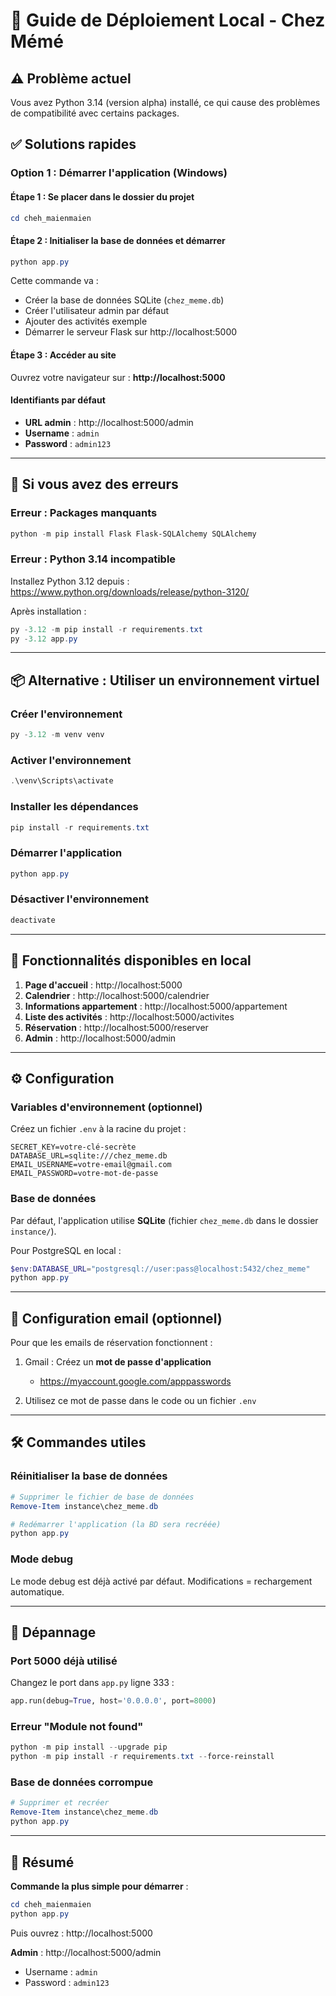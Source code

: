 # 🚀 Guide de Déploiement Local - Chez Mémé

## ⚠️ Problème actuel
Vous avez Python 3.14 (version alpha) installé, ce qui cause des problèmes de compatibilité avec certains packages.

## ✅ Solutions rapides

### Option 1 : Démarrer l'application (Windows)

#### Étape 1 : Se placer dans le dossier du projet
```powershell
cd cheh_maienmaien
```

#### Étape 2 : Initialiser la base de données et démarrer
```powershell
python app.py
```

Cette commande va :
- Créer la base de données SQLite (`chez_meme.db`)
- Créer l'utilisateur admin par défaut
- Ajouter des activités exemple
- Démarrer le serveur Flask sur http://localhost:5000

#### Étape 3 : Accéder au site
Ouvrez votre navigateur sur : **http://localhost:5000**

#### Identifiants par défaut
- **URL admin** : http://localhost:5000/admin
- **Username** : `admin`
- **Password** : `admin123`

---

## 🔧 Si vous avez des erreurs

### Erreur : Packages manquants
```powershell
python -m pip install Flask Flask-SQLAlchemy SQLAlchemy
```

### Erreur : Python 3.14 incompatible
Installez Python 3.12 depuis : https://www.python.org/downloads/release/python-3120/

Après installation :
```powershell
py -3.12 -m pip install -r requirements.txt
py -3.12 app.py
```

---

## 📦 Alternative : Utiliser un environnement virtuel

### Créer l'environnement
```powershell
py -3.12 -m venv venv
```

### Activer l'environnement
```powershell
.\venv\Scripts\activate
```

### Installer les dépendances
```powershell
pip install -r requirements.txt
```

### Démarrer l'application
```powershell
python app.py
```

### Désactiver l'environnement
```powershell
deactivate
```

---

## 🎯 Fonctionnalités disponibles en local

1. **Page d'accueil** : http://localhost:5000
2. **Calendrier** : http://localhost:5000/calendrier
3. **Informations appartement** : http://localhost:5000/appartement
4. **Liste des activités** : http://localhost:5000/activites
5. **Réservation** : http://localhost:5000/reserver
6. **Admin** : http://localhost:5000/admin

---

## ⚙️ Configuration

### Variables d'environnement (optionnel)
Créez un fichier `.env` à la racine du projet :
```
SECRET_KEY=votre-clé-secrète
DATABASE_URL=sqlite:///chez_meme.db
EMAIL_USERNAME=votre-email@gmail.com
EMAIL_PASSWORD=votre-mot-de-passe
```

### Base de données
Par défaut, l'application utilise **SQLite** (fichier `chez_meme.db` dans le dossier `instance/`).

Pour PostgreSQL en local :
```powershell
$env:DATABASE_URL="postgresql://user:pass@localhost:5432/chez_meme"
python app.py
```

---

## 📧 Configuration email (optionnel)

Pour que les emails de réservation fonctionnent :

1. Gmail : Créez un **mot de passe d'application**
   - https://myaccount.google.com/apppasswords
   
2. Utilisez ce mot de passe dans le code ou un fichier `.env`

---

## 🛠️ Commandes utiles

### Réinitialiser la base de données
```powershell
# Supprimer le fichier de base de données
Remove-Item instance\chez_meme.db

# Redémarrer l'application (la BD sera recréée)
python app.py
```

### Mode debug
Le mode debug est déjà activé par défaut. Modifications = rechargement automatique.

---

## 🐛 Dépannage

### Port 5000 déjà utilisé
Changez le port dans `app.py` ligne 333 :
```python
app.run(debug=True, host='0.0.0.0', port=8000)
```

### Erreur "Module not found"
```powershell
python -m pip install --upgrade pip
python -m pip install -r requirements.txt --force-reinstall
```

### Base de données corrompue
```powershell
# Supprimer et recréer
Remove-Item instance\chez_meme.db
python app.py
```

---

## 📝 Résumé

**Commande la plus simple pour démarrer** :
```powershell
cd cheh_maienmaien
python app.py
```

Puis ouvrez : http://localhost:5000

**Admin** : http://localhost:5000/admin
- Username : `admin`
- Password : `admin123`
